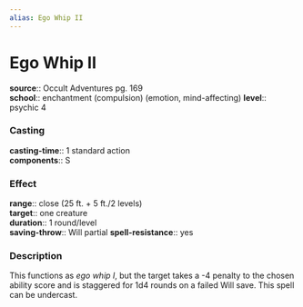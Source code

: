 ```yaml
---
alias: Ego Whip II
---
```


# Ego Whip II 

**source**:: Occult Adventures pg. 169  
**school**:: enchantment (compulsion) (emotion, mind-affecting)
**level**:: psychic 4

### Casting 

**casting-time**:: 1 standard action  
**components**:: S

### Effect 

**range**:: close (25 ft. + 5 ft./2 levels)  
**target**:: one creature  
**duration**:: 1 round/level  
**saving-throw**:: Will partial
**spell-resistance**:: yes

### Description 

This functions as *ego whip I*, but the target takes a -4 penalty to the chosen ability score and is staggered for 1d4 rounds on a failed Will save. This spell can be undercast.

